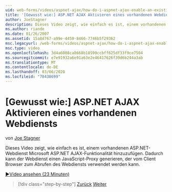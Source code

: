 ```yaml
---
uid: web-forms/videos/aspnet-ajax/how-do-i-aspnet-ajax-enable-an-existing-web-service
title: '[Gewusst wie:] ASP.NET AJAX Aktivieren eines vorhandenen Webdiensts | Microsoft-Dokumentation'
author: JoeStagner
description: Dieses Video zeigt, wie einfach es ist, einem vorhandenen ASP.NET-Webdienst Microsoft ASP.NET AJAX-Funktionalität hinzuzufügen. Dadurch kann der Webdienst...
ms.author: riande
ms.date: 01/26/2007
ms.assetid: 15a8d767-a99e-4459-8466-7746b5f29362
msc.legacyurl: /web-forms/videos/aspnet-ajax/how-do-i-aspnet-ajax-enable-an-existing-web-service
msc.type: video
ms.openlocfilehash: 3d4a6008ca8668b18599ccbff625df33f9ce7504
ms.sourcegitcommit: e7e91932a6e91a63e2e46417626f39d6b244a3ab
ms.translationtype: MT
ms.contentlocale: de-DE
ms.lasthandoff: 03/06/2020
ms.locfileid: "78438699"
---
```

# <a name="how-do-i-aspnet-ajax-enable-an-existing-web-service"></a>[Gewusst wie:] ASP.NET AJAX Aktivieren eines vorhandenen Webdiensts

von [Joe Stagner](https://github.com/JoeStagner)

Dieses Video zeigt, wie einfach es ist, einem vorhandenen ASP.NET-Webdienst Microsoft ASP.NET AJAX-Funktionalität hinzuzufügen. Dadurch kann der Webdienst einen JavaScript-Proxy generieren, der vom Client Browser zum Abrufen des Webdiensts verwendet werden kann.

[&#9654;Video ansehen (23 Minuten)](https://channel9.msdn.com/Blogs/ASP-NET-Site-Videos/how-do-i-aspnet-ajax-enable-an-existing-web-service)

> [!div class="step-by-step"]
> [Zurück](how-do-i-add-aspnet-ajax-features-to-an-existing-web-application.md)
> [Weiter](how-do-i-use-the-aspnet-ajax-client-library-controls.md)
